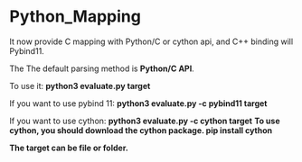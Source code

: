 # Python_Mapping

It now provide C mapping with Python/C or cython api, and C++ binding will Pybind11.

The The default parsing method is **Python/C API**.

To use it:
**python3 evaluate.py target**

If you want to use pybind 11:
**python3 evaluate.py -c pybind11 target**

If you want to use cython:
**python3 evaluate.py -c cython target**
**To use cython, you should download the cython package. pip install cython**

**The target can be file or folder.**
